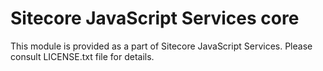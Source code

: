 # Sitecore JavaScript Services core

This module is provided as a part of Sitecore JavaScript Services.
Please consult LICENSE.txt file for details.

